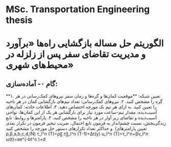 # MSc. Transportation Engineering thesis
# الگوریتم حل مساله بازگشایی راه‌ها «برآورد و مدیریت تقاضای سفر پس از زلزله در محیط‌های شهری»
## گام ۰- آماده‌سازی: 

**۱. تعیین شبکه: **موقعیت کمان‌ها و گره‌ها و زمان سفر نیروهای کمک‌رسانی در هر گره را مشخص کنید.
۲. نیروهای کمک‌رسانی: تعداد تیم‌های بازگشایی کمان در هر ناحیه را تعیین کنید. به ازای هر تیم یک مورچه اختصاص دهید.
۳. اطلاعات حادثه: کمان‌های آسیب‌دیده، مقدار تیم-ساعت مورد نیاز برای بازگشایی هر یک از این کمان‌ها، نواحی آسیب‌دیده و تقاضای زیر آوار در هر ناحیه را مشخص کنید.
۴. پارامترها و روابط: تابع زندگی‌بخش، نسبت چشم‌انداز به فرمون تابع احتمال، ضریب تبخیر فرمون در تکرار بعدی و حداکثر تعداد تکرارهای دستور حل مورچه را مشخص کنید. (تعیین پارامترهای ρ,β,a,b,c,d,IN)
τ_l^n (T)=ρ〖.τ〗_l^n (T-1)+Δτ(y)
u_l^n (T)=τ_l^n+βv_l^n
ω(t)=ae^(-bt^c )+d
